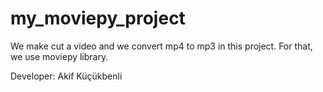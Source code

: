 # my_moviepy_project
We make cut a video and we convert mp4 to mp3 in this project. For that, we use moviepy library.

Developer: Akif Küçükbenli
